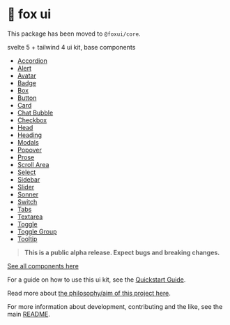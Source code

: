 # 🦊 fox ui

This package has been moved to `@foxui/core`.

svelte 5 + tailwind 4 ui kit, base components

- [Accordion](https://flo-bit.dev/ui-kit/components/base/accordion)
- [Alert](https://flo-bit.dev/ui-kit/components/base/alert)
- [Avatar](https://flo-bit.dev/ui-kit/components/base/avatar)
- [Badge](https://flo-bit.dev/ui-kit/components/base/badge)
- [Box](https://flo-bit.dev/ui-kit/components/base/box)
- [Button](https://flo-bit.dev/ui-kit/components/base/button)
- [Card](https://flo-bit.dev/ui-kit/components/base/cards)
- [Chat Bubble](https://flo-bit.dev/ui-kit/components/base/chat-bubble)
- [Checkbox](https://flo-bit.dev/ui-kit/components/base/checkbox)
- [Head](https://flo-bit.dev/ui-kit/components/base/head)
- [Heading](https://flo-bit.dev/ui-kit/components/base/image)
- [Modals](https://flo-bit.dev/ui-kit/components/base/modal)
- [Popover](https://flo-bit.dev/ui-kit/components/base/popover)
- [Prose](https://flo-bit.dev/ui-kit/components/base/prose)
- [Scroll Area](https://flo-bit.dev/ui-kit/components/base/scroll-area)
- [Select](https://flo-bit.dev/ui-kit/components/base/select)
- [Sidebar](https://flo-bit.dev/ui-kit/components/base/sidebar)
- [Slider](https://flo-bit.dev/ui-kit/components/base/slider)
- [Sonner](https://flo-bit.dev/ui-kit/components/base/sonner)
- [Switch](https://flo-bit.dev/ui-kit/components/base/switch)
- [Tabs](https://flo-bit.dev/ui-kit/components/base/tabs)
- [Textarea](https://flo-bit.dev/ui-kit/components/base/textarea)
- [Toggle](https://flo-bit.dev/ui-kit/components/base/toggle)
- [Toggle Group](https://flo-bit.dev/ui-kit/components/base/toggle-group)
- [Tooltip](https://flo-bit.dev/ui-kit/components/base/tooltip)

> **This is a public alpha release. Expect bugs and breaking changes.**

[See all components here](https://flo-bit.dev/ui-kit)

For a guide on how to use this ui kit, see the [Quickstart Guide](https://flo-bit.dev/ui-kit/docs/quick-start).

Read more about [the philosophy/aim of this project here](https://flo-bit.dev/ui-kit/docs/philosophy).

For more information about development, contributing and the like, see the main [README](https://github.com/flo-bit/ui-kit/blob/main/README.md).